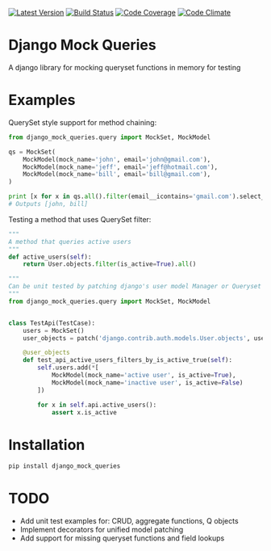 [![Latest Version](https://img.shields.io/pypi/v/django_mock_queries.svg)](https://pypi.python.org/pypi/django_mock_queries)
[![Build Status](https://travis-ci.org/stphivos/django-mock-queries.svg)](https://travis-ci.org/stphivos/django-mock-queries)
[![Code Coverage](https://codecov.io/github/stphivos/django-mock-queries/coverage.svg?branch=master)](https://codecov.io/github/stphivos/django-mock-queries?branch=master)
[![Code Climate](https://codeclimate.com/github/stphivos/django-mock-queries/badges/gpa.svg)](https://codeclimate.com/github/stphivos/django-mock-queries)

# Django Mock Queries

A django library for mocking queryset functions in memory for testing

# Examples

QuerySet style support for method chaining:

```python
from django_mock_queries.query import MockSet, MockModel

qs = MockSet(
    MockModel(mock_name='john', email='john@gmail.com'),
    MockModel(mock_name='jeff', email='jeff@hotmail.com'),
    MockModel(mock_name='bill', email='bill@gmail.com'),
)

print [x for x in qs.all().filter(email__icontains='gmail.com').select_related('address')]
# Outputs [john, bill]
```

Testing a method that uses QuerySet filter:

```python
"""
A method that queries active users
"""
def active_users(self):
    return User.objects.filter(is_active=True).all()

"""
Can be unit tested by patching django's user model Manager or Queryset with a MockSet
"""
from django_mock_queries.query import MockSet, MockModel


class TestApi(TestCase):
    users = MockSet()
    user_objects = patch('django.contrib.auth.models.User.objects', users)

    @user_objects
    def test_api_active_users_filters_by_is_active_true(self):
        self.users.add(*[
        	MockModel(mock_name='active user', is_active=True),
        	MockModel(mock_name='inactive user', is_active=False)
        ])

        for x in self.api.active_users():
        	assert x.is_active
```

# Installation

```bash
pip install django_mock_queries
```

# TODO

* Add unit test examples for: CRUD, aggregate functions, Q objects
* Implement decorators for unified model patching
* Add support for missing queryset functions and field lookups
